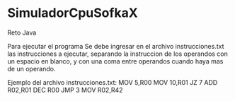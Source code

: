 # SimuladorCpuSofkaX
Reto Java

Para ejecutar el programa Se debe ingresar en el archivo instrucciones.txt las instrucciones a ejecutar, separando la instruccion de los operandos con un espacio en blanco, y con una coma entre operandos cuando haya mas de un operando.

Ejemplo del archivo instrucciones.txt:
MOV 5,R00
MOV 10,R01
JZ 7
ADD R02,R01
DEC R00
JMP 3
MOV R02,R42
